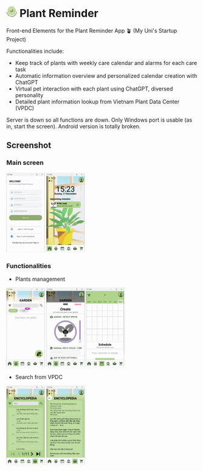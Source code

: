 # <img src="./layout/img/logo.png" alt="My Logo" style="width: 1em; height: 1em;"> Plant Reminder

Front-end Elements for the Plant Reminder App 🪴 (My Uni's Startup Project)

Functionalities include: 
- Keep track of plants with weekly care calendar and alarms for each care task
- Automatic information overview and personalized calendar creation with ChatGPT
- Virtual pet interaction with each plant using ChatGPT, diversed personality
- Detailed plant information lookup from Vietnam Plant Data Center (VPDC)
  
Server is down so all functions are down. Only Windows port is usable (as in, start the screen). Android version is totally broken.

## Screenshot

### Main screen
<img src="./layout/screenshot/1.png" alt="GitHub Logo" style="width: 20%;"> <img src="./layout/screenshot/3.png" alt="GitHub Logo" style="width: 20%;">

### Functionalities
- Plants management

<img src="./layout/screenshot/4.png" alt="GitHub Logo" style="width: 20%;"> <img src="./layout/screenshot/5.png" alt="GitHub Logo" style="width: 20%;"> <img src="./layout/screenshot/6.png" alt="GitHub Logo" style="width: 20%;">
- Search from VPDC

<img src="./layout/screenshot/7.png" alt="GitHub Logo" style="width: 20%;"> <img src="./layout/screenshot/8.png" alt="GitHub Logo" style="width: 20%;">


